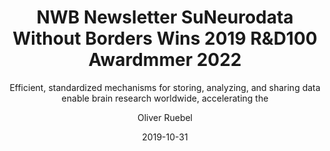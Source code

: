 ---
title: "NWB Newsletter SuNeurodata Without Borders Wins 2019 R&D100 Awardmmer 2022"
weight: 7
date: "2019-10-31"
subtitle: "Efficient, standardized mechanisms for storing, analyzing, and sharing data enable brain research worldwide, accelerating the"
image: "/images/news/neurodata.png"
author: "Oliver Ruebel"
tags: 
    - tag: announcement
    - tag: newbletter
---